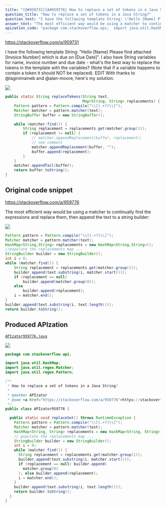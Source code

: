 ```yaml
---
title: "[Q#959731][A#959776] How to replace a set of tokens in a Java String?"
question_title: "How to replace a set of tokens in a Java String?"
question_text: "I have the following template String: \"Hello [Name] Please find attached [Invoice Number] which is due on [Due Date]\". I also have String variables for name, invoice number and due date - what's the best way to replace the tokens in the template with the variables? (Note that if a variable happens to contain a token it should NOT be replaced). EDIT With thanks to @laginimaineb and @alan-moore, here's my solution:"
answer_text: "The most efficient way would be using a matcher to continually find the expressions and replace them, then append the text to a string builder:"
apization_code: "package com.stackoverflow.api;  import java.util.HashMap; import java.util.regex.Matcher; import java.util.regex.Pattern;  /**  * How to replace a set of tokens in a Java String?  *  * @author APIzator  * @see <a href=\"https://stackoverflow.com/a/959776\">https://stackoverflow.com/a/959776</a>  */ public class APIzator959776 {    public static void replaceSet() throws RuntimeException {     Pattern pattern = Pattern.compile(\"\\\\[(.+?)\\\\]\");     Matcher matcher = pattern.matcher(text);     HashMap<String, String> replacements = new HashMap<String, String>();     // populate the replacements map ...     StringBuilder builder = new StringBuilder();     int i = 0;     while (matcher.find()) {       String replacement = replacements.get(matcher.group(1));       builder.append(text.substring(i, matcher.start()));       if (replacement == null) builder.append(         matcher.group(0)       ); else builder.append(replacement);       i = matcher.end();     }     builder.append(text.substring(i, text.length()));     return builder.toString();   } }"
---
```


https://stackoverflow.com/q/959731

I have the following template String: &quot;Hello [Name] Please find attached [Invoice Number] which is due on [Due Date]&quot;.
I also have String variables for name, invoice number and due date - what&#x27;s the best way to replace the tokens in the template with the variables?
(Note that if a variable happens to contain a token it should NOT be replaced).
EDIT
With thanks to @laginimaineb and @alan-moore, here&#x27;s my solution:


<div class="code-logo"><img src="/stackoverflow.png" /></div>

```java
public static String replaceTokens(String text, 
                                   Map<String, String> replacements) {
    Pattern pattern = Pattern.compile("\\[(.+?)\\]");
    Matcher matcher = pattern.matcher(text);
    StringBuffer buffer = new StringBuffer();

    while (matcher.find()) {
        String replacement = replacements.get(matcher.group(1));
        if (replacement != null) {
            // matcher.appendReplacement(buffer, replacement);
            // see comment 
            matcher.appendReplacement(buffer, "");
            buffer.append(replacement);
        }
    }
    matcher.appendTail(buffer);
    return buffer.toString();
}
```


## Original code snippet

https://stackoverflow.com/a/959776

The most efficient way would be using a matcher to continually find the expressions and replace them, then append the text to a string builder:

<div class="code-logo"><img src="/stackoverflow.png" /></div>

```java
Pattern pattern = Pattern.compile("\\[(.+?)\\]");
Matcher matcher = pattern.matcher(text);
HashMap<String,String> replacements = new HashMap<String,String>();
//populate the replacements map ...
StringBuilder builder = new StringBuilder();
int i = 0;
while (matcher.find()) {
    String replacement = replacements.get(matcher.group(1));
    builder.append(text.substring(i, matcher.start()));
    if (replacement == null)
        builder.append(matcher.group(0));
    else
        builder.append(replacement);
    i = matcher.end();
}
builder.append(text.substring(i, text.length()));
return builder.toString();
```

## Produced APIzation

[`APIzator959776.java`](https://github.com/pasqualesalza/apization-temp-data/raw/master/search/APIzator959776.java)

<div class="code-logo"><img src="/apizator.png" /></div>

```java
package com.stackoverflow.api;

import java.util.HashMap;
import java.util.regex.Matcher;
import java.util.regex.Pattern;

/**
 * How to replace a set of tokens in a Java String?
 *
 * @author APIzator
 * @see <a href="https://stackoverflow.com/a/959776">https://stackoverflow.com/a/959776</a>
 */
public class APIzator959776 {

  public static void replaceSet() throws RuntimeException {
    Pattern pattern = Pattern.compile("\\[(.+?)\\]");
    Matcher matcher = pattern.matcher(text);
    HashMap<String, String> replacements = new HashMap<String, String>();
    // populate the replacements map ...
    StringBuilder builder = new StringBuilder();
    int i = 0;
    while (matcher.find()) {
      String replacement = replacements.get(matcher.group(1));
      builder.append(text.substring(i, matcher.start()));
      if (replacement == null) builder.append(
        matcher.group(0)
      ); else builder.append(replacement);
      i = matcher.end();
    }
    builder.append(text.substring(i, text.length()));
    return builder.toString();
  }
}

```